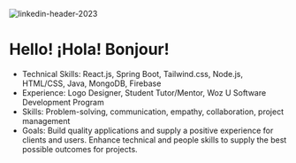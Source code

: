 ![linkedin-header-2023](https://user-images.githubusercontent.com/23417952/233487907-08c17fd5-d97c-4447-83f6-b4cec5a4d80b.png)

<h1>Hello! ¡Hola! Bonjour!</h1>


- Technical Skills: React.js, Spring Boot, Tailwind.css, Node.js, HTML/CSS, Java, MongoDB, Firebase
- Experience: Logo Designer, Student Tutor/Mentor, Woz U Software Development Program
- Skills: Problem-solving, communication, empathy, collaboration, project management
- Goals: Build quality applications and supply a positive experience for clients and users. Enhance technical and people skills to supply the best possible outcomes for projects.
<!--
**karellehofler/karellehofler** is a ✨ _special_ ✨ repository because its `README.md` (this file) appears on your GitHub profile.

Here are some ideas to get you started:

- 🔭 I’m currently working on ...
- 🌱 I’m currently learning ...
- 👯 I’m looking to collaborate on ...
- 🤔 I’m looking for help with ...
- 💬 Ask me about ...
- 📫 How to reach me: ...
- 😄 Pronouns: ...
- ⚡ Fun fact: ...
-->
